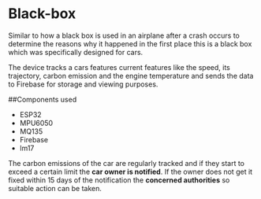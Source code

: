 # Black-box

Similar to how a black box is used in an airplane after a crash occurs to determine the reasons why it happened in the first place this is a black box which was specifically designed for cars.

The device tracks a cars features current features like the speed, its trajectory, carbon emission and the engine temperature and sends the data to Firebase for storage and viewing purposes.

##Components used
* ESP32
* MPU6050
* MQ135
* Firebase
* lm17

The carbon emissions of the car are regularly tracked and if they start to exceed a certain limit the **car owner is notified**. If the owner does not get it fixed within 15 days of the notification the **concerned authorities** so suitable action can be taken.

